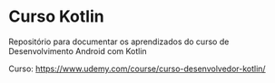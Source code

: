 # Curso Kotlin

Repositório para documentar os aprendizados do curso de Desenvolvimento Android com Kotlin

Curso: https://www.udemy.com/course/curso-desenvolvedor-kotlin/